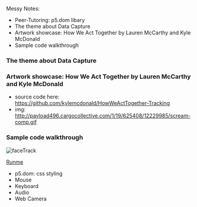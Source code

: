 Messy Notes:
    
- Peer-Tutoring: p5.dom libary
- The theme about Data Capture
- Artwork showcase: How We Act Together by Lauren McCarthy and Kyle McDonald 
- Sample code walkthrough

### The theme about Data Capture

### Artwork showcase: How We Act Together by Lauren McCarthy and Kyle McDonald 
- source code here: https://github.com/kylemcdonald/HowWeActTogether-Tracking
- img: http://payload496.cargocollective.com/1/19/625408/12229985/scream-comp.gif

### Sample code walkthrough

![faceTrack](https://github.com/AUAP/AP2018/blob/master/class04/faceTrack.gif)

[Runme](https://rawgit.com/AUAP/AP2018/master/class04/sketch04/index.html)    

- p5.dom: css styling
- Mouse
- Keyboard
- Audio
- Web Camera

    
